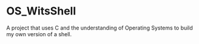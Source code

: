 # OS_WitsShell
A project that uses C and the understanding of Operating Systems to build my own version of a shell.
